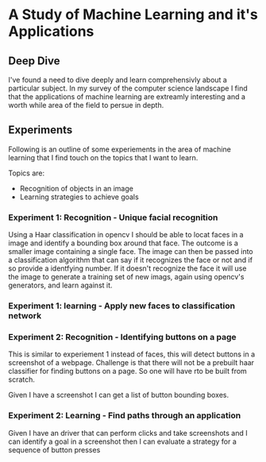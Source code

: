 # A Study of Machine Learning and it's Applications

## Deep Dive

I've found a need to dive deeply and learn comprehensivly about a particular
subject. In my survey of the computer science landscape I find that the
applications of machine learning are extreamly interesting and a worth while
area of the field to persue in depth. 

## Experiments

Following is an outline of some experiements in the area of machine learning
that I find touch on the topics that I want to learn.

Topics are:

* Recognition of objects in an image
* Learning strategies to achieve goals

### Experiment 1: Recognition - Unique facial recognition

Using a Haar classification in opencv I should be able to locat faces in a
image and identify a bounding box around that face. The outcome is a
smaller image containing a single face. The image can then be passed into a
classification algorithm that can say if it recognizes the face or not and 
if so provide a identfying number. If it doesn't recognize the face it will 
use the image to generate a training set of new imags, again using opencv's
generators, and learn against it.

### Experiment 1: learning - Apply new faces to classification network

### Experiment 2: Recognition - Identifying buttons on a page

This is similar to experiement 1 instead of faces, this will detect buttons in a
screenshot of a webpage. Challenge is that there will not be a prebuilt haar
classifier for finding buttons on a page. So one will have rto be built from
scratch. 

Given I have a screenshot I can get a list of button bounding boxes. 

### Experiment 2: Learning - Find paths through an application

Given I have an driver that can perform clicks and take screenshots and I can
identify a goal in a screenshot then I can evaluate a strategy for a sequence of
button presses

